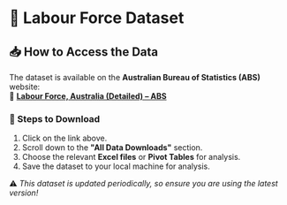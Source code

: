 # 📂 Labour Force Dataset

## 📥 How to Access the Data  
The dataset is available on the **Australian Bureau of Statistics (ABS)** website:  
🔹 [**Labour Force, Australia (Detailed) – ABS**](https://www.abs.gov.au/statistics/labour/employment-and-unemployment/labour-force-australia-detailed/latest-release)  

### 📌 Steps to Download  
1. Click on the link above.
2. Scroll down to the **"All Data Downloads"** section.
3. Choose the relevant **Excel files** or **Pivot Tables** for analysis.
4. Save the dataset to your local machine for analysis.

⚠️ *This dataset is updated periodically, so ensure you are using the latest version!*  
